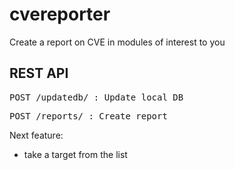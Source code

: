 # cvereporter
Create a report on CVE in modules of interest to you

## REST API

<pre>POST /updatedb/ : Update local DB </pre>
<pre>POST /reports/ : Create report </pre>

Next feature:
- take a target from the list
